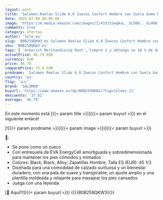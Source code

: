 ```yaml
---
layout: post
title: 'Salomon Reelax Slide 6.0 Zuecos Confort Hombre con Suela Goma EVA Amortiguada para Más Comodidad  Transpirable para Pies Cansados  Black  45 1/3'
date: 2025-07-08 06:05:09
image: 'https://m.media-amazon.com/images/I/41V33JwqAxL._SL500_._SL400_.jpg'
comments: true
category: ofertas
author: 'tole.es'
slug: 'B0B259QKW3-es Salomon Reelax Slide 6.0 Zuecos Confort Hombre con Suela...'
sku: 'B0B259QKW3-es'
tags: [ 'Arborist Merchandising Root','Compre 2 y obtenga un 10 % de descuento','Compre 2 y obtenga un 10 % de descuento_Shoes','Moda','Moda Hombre','Self Service','Special Features Stores','Zapatos para hombre','Zuecos y mules para hombre','c8538d25-3af9-48d3-aeff-5f3ce5572a36_0','c8538d25-3af9-48d3-aeff-5f3ce5572a36_8401','salomon','zuecos','🇪🇸', ]
actualPrice: 46.79 EUR
currency: EUR
price: 46.79
comparePrice: 75.0 EUR
prodname: 'Salomon Reelax Slide 6.0 Zuecos Confort Hombre con Suela Goma EVA Amortiguada para Más Comodidad  Transpirable para Pies Cansados  Black  45 1/3'
country: 'es'
flag: '🇪🇸'
brand: 'SALOMON'
buyurl: 'https://www.amazon.es/dp/B0B259QKW3/?tag=tolees-21'
descuento: '37.61'
average: '46.79'
---
```


En este momento está [{{< param title >}}]({{< param buyurl >}}) en el siguiente enlace!

[![{{< param prodname >}}]({{< param image >}})]({{< param buyurl >}})

🔎:

- Se pone como un zueco
- Con entresuela de EVA EnergyCell amortiguada y sobredimensionada para mantener los pies cómodos y mimados
- Colores: Black, Black, Alloy; Zapatillas Hombre; Talla ES (EUR): 45 1/3
- Diseñada para una comodidad de calzado suntuosa y un bienestar duradero; con una pala de suave y transpirable; un ajuste amplio y una plantilla moldeada y relajante para masajear los pies cansados
- Juega con una leyenda

[🛒 Aquí!!!]({{< param buyurl >}})
{{<world>}}B0B259QKW3{{</world>}}
